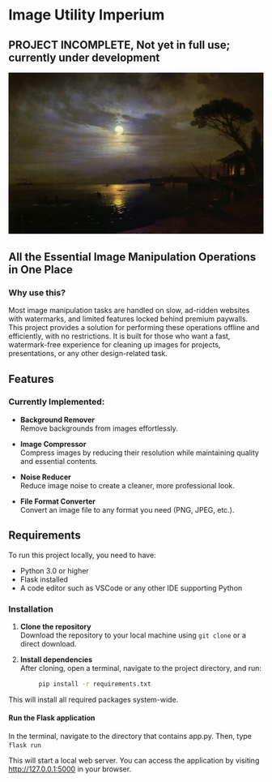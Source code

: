 # Image Utility Imperium

## PROJECT INCOMPLETE, Not yet in full use; currently under development

![Solid Painting](./static/media/RM1.png)

## All the Essential Image Manipulation Operations in One Place

### Why use this?

Most image manipulation tasks are handled on slow, ad-ridden websites with watermarks, and limited features locked behind premium paywalls. This project provides a solution for performing these operations offline and efficiently, with no restrictions. It is built for those who want a fast, watermark-free experience for cleaning up images for projects, presentations, or any other design-related task.

## Features

### Currently Implemented:

- **Background Remover**  
  Remove backgrounds from images effortlessly.
  
- **Image Compressor**  
  Compress images by reducing their resolution while maintaining quality and essential contents.
  
- **Noise Reducer**  
  Reduce image noise to create a cleaner, more professional look.
  
- **File Format Converter**  
  Convert an image file to any format you need (PNG, JPEG, etc.).

## Requirements

To run this project locally, you need to have:

- Python 3.0 or higher
- Flask installed
- A code editor such as VSCode or any other IDE supporting Python

### Installation

1. **Clone the repository**  
   Download the repository to your local machine using `git clone` or a direct download.

2. **Install dependencies**  
   After cloning, open a terminal, navigate to the project directory, and run:

   ```bash
        pip install -r requirements.txt

This will install all required packages system-wide.

#### Run the Flask application

In the terminal, navigate to the directory that contains app.py. Then, type
    ```
        flask run
    ```

This will start a local web server. You can access the application by visiting http://127.0.0.1:5000 in your browser.